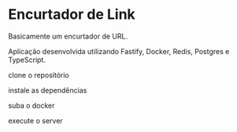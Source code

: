 # Encurtador de Link

Basicamente um encurtador de URL.

Aplicação desenvolvida utilizando Fastify, Docker, Redis, Postgres e TypeScript.

clone o repositório

instale as dependências

suba o docker

execute o server

